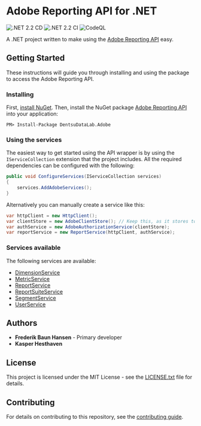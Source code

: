 # Adobe Reporting API for .NET

![.NET 2.2 CD](https://github.com/dentsudatalab/Adobe-Analytics-API/workflows/.NET%202.2%20CD/badge.svg) ![.NET 2.2 CI](https://github.com/Dentsudatalab/Adobe-Analytics-API/workflows/.NET%202.2%20CI/badge.svg) ![CodeQL](https://github.com/Dentsudatalab/Adobe-Analytics-API/workflows/CodeQL/badge.svg)

A .NET project written to make using the [Adobe Reporting API](https://www.adobe.io/apis/experiencecloud/analytics/docs.html) easy.

## Getting Started

These instructions will guide you through installing and using the package to access the Adobe Reporting API.

### Installing

First, [install NuGet](http://docs.nuget.org/docs/start-here/installing-nuget). Then, install the NuGet package [Adobe Reporting API](https://www.nuget.org/packages/DentsuDataLab.Adobe/) into your application:

```
PM> Install-Package DentsuDataLab.Adobe
```

### Using the services

The easiest way to get started using the API wrapper is by using the `IServiceCollection` extension that the project includes. All the required dependencies can be configured with the following:

```csharp
public void ConfigureServices(IServiceCollection services)
{
    services.AddAdobeServices();
}
```

Alternatively you can manually create a service like this:

```csharp
var httpClient = new HttpClient();
var clientStore = new AdobeClientStore(); // Keep this, as it stores tokens, so you won't have to authorize for every call
var authService = new AdobeAuthorizationService(clientStore);
var reportService = new ReportService(httpClient, authService);
```

### Services available

The following services are available:

- [DimensionService](Adobe/Documentation/DimensionService.md)
- [MetricService](Adobe/Documentation/MetricService.md)
- [ReportService](Adobe/Documentation/ReportService.md)
- [ReportSuiteService](Adobe/Documentation/ReportSuiteService.md)
- [SegmentService](Adobe/Documentation/SegmentService.md)
- [UserService](Adobe/Documentation/UserService.md)

## Authors

- **Frederik Baun Hansen** - Primary developer
- **Kasper Hesthaven**

## License

This project is licensed under the MIT License - see the [LICENSE.txt](LICENSE.txt) file for details.

## Contributing

For details on contributing to this repository, see the [contributing guide](CONTRIBUTING.md).